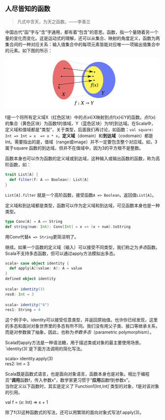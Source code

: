 ## 人尽皆知的函数

> 凡式中含天，为天之函数。——李善兰

中国古代“函”字与“含”字通用，都有着“包含”的意思。函数，指一个量随着另一个量的变化而变化。这是运动式的理解，还可以从集合、映射的角度定义，函数为两集合间的一种对应关系：输入值集合中的每项元素皆能对应唯一一项输出值集合中的元素。如下图的所示：

![functor](../imgs/domain_range.png)

f是一个将所有定义域X（红色区块）中的点x∈X映射到点f(x)∈Y的函数。点f(x)
的集合（黄色区块）为函数f的值域，Y（蓝色区块）为f的到达域。在Scala中，定义域和值域都是"类型"，关于类型，后面我们再讨论，如函数：`val square: Int => Int = x 
=> x * x`，**定义域**（domain）和**到达域**（codomain）都是Int。需要指出的是，值域（range或image）并不一定要包含整个对应域。如，3属于square
函数的到达域，但并不在值域中，因为3的平方根不是整数。

函数本身也可以作为函数的定义域或到达域，这种输入或输出函数的函数，称为高阶函数，如：

```scala
trait List[A] {
  def filter(f: A => Boolean): List[A]
}
```

`List[A].filter` 就是一个高阶函数，接受函数`A => Boolean`，返回值`List[A]`。

定义域和到达域都是类型，函数可以作为定义域和到达域，可见函数本身也是一种类型。
```scala
type Conv[A] = A => String
def string(num: Int): Conv[Int] = x => (x + num).toString
```
用Conv代替`A => String`更简洁明了。

继续。如果一个函数的定义域（输入）可以接受不同类型，我们称之为*多态*函数。Scala不支持多态函数，但可以通过apply方法模拟出多态。
```scala
scala> case object identity {
  def apply[A](value: A): A = value
}
defined object identity

scala> identity(3)
res0: Int = 3

scala> identity("4")
res1: String = 4
```
这个例子中，identity可以接受任意类型，并返回原始值。也许你已经发现，这里的多态和面对对象世界里的多态有所不同。我们没有用父子类、接口等继承关系，而是对参数做了抽象，因此，也称为*参数多态*（parametric polymorphism）。

<div class="alert alert-info">
Scala的apply方法是一种语法糖，用于描述类或对象的最主要使用场景。`identity(3)`是下面方法调用的简化写法。
<p>
scala> identity.apply(3)<br/>
res2: Int = 3<br/>
</p>
Scala既是函数式语言，也是面向对象语言，函数本身也是对象。相比于编程员“<b>调用</b>函数f，传入参数x”，数学家更习惯于“<b>应用</b>函数f到参数x”。<br/>
当你定义以下函数时，其实是定义了`Function1[Int,Int]`类型的对象，f是对该对象的引用。
<p>
val f =  (x: Int) => x + 1
</p>
除了f(3)这种函数式的写法，还可以用繁琐的面向对象式写法f.apply(3)。
</div>

